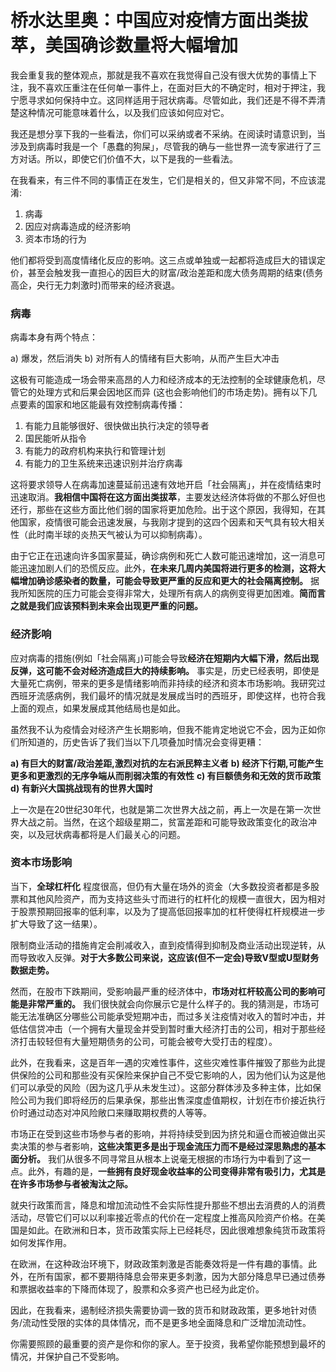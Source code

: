 桥水达里奥：中国应对疫情方面出类拔萃，美国确诊数量将大幅增加
=====

我会重复我的整体观点，那就是我不喜欢在我觉得自己没有很大优势的事情上下注，我不喜欢压重注在任何单一事件上，在面对巨大的不确定时，相对于押注，我宁愿寻求如何保持中立。这同样适用于冠状病毒。尽管如此，我们还是不得不弄清楚这种情况可能意味着什么，以及我们应该如何应对它。

我还是想分享下我的一些看法，你们可以采纳或者不采纳。在阅读时请意识到，当涉及到病毒时我是一个「愚蠢的狗屎」，尽管我的确与一些世界一流专家进行了三方对话。所以，即使它们价值不大，以下是我的一些看法。

在我看来，有三件不同的事情正在发生，它们是相关的，但又非常不同，不应该混淆:

1) 病毒
2) 因应对病毒造成的经济影响
3) 资本市场的行为

他们都将受到高度情绪化反应的影响。这三点或单独或一起都将造成巨大的错误定价，甚至会触发我一直担心的因巨大的财富/政治差距和庞大债务周期的结束(债务高企，央行无力刺激时)而带来的经济衰退。

### 病毒

病毒本身有两个特点：

a) 爆发，然后消失
b) 对所有人的情绪有巨大影响，从而产生巨大冲击

这极有可能造成一场会带来高昂的人力和经济成本的无法控制的全球健康危机，尽管它的处理方式和后果会因地区而异 (这也会影响他们的市场走势)。拥有以下几点要素的国家和地区能最有效控制病毒传播：

1) 有能力且能够很好、很快做出执行决定的领导者
2) 国民能听从指令
3) 有能力的政府机构来执行和管理计划
4) 有能力的卫生系统来迅速识别并治疗病毒

这将要求领导人在病毒加速蔓延前迅速有效地开启「社会隔离」，并在疫情结束时迅速取消。**我相信中国将在这方面出类拔萃**，主要发达经济体将做的不那么好但也还行，那些在这些方面比他们弱的国家将更加危险。出于这个原因，我得知，在其他国家，疫情很可能会迅速发展，与我刚才提到的这四个因素和天气具有较大相关性（此时南半球的炎热天气被认为可以抑制病毒）。

由于它正在迅速向许多国家蔓延，确诊病例和死亡人数可能迅速增加，这一消息可能迅速加剧人们的恐慌反应。此外，**在未来几周内美国将进行更多的检测，这将大幅增加确诊感染者的数量，可能会导致更严重的反应和更大的社会隔离控制。** 据我所知医院的压力可能会变得非常大，处理所有病人的病例变得更加困难。**简而言之就是我们应该预料到未来会出现更严重的问题。**


### 经济影响‍

应对病毒的措施(例如「社会隔离」)可能会导致**经济在短期内大幅下滑，然后出现反弹，这可能不会对经济造成巨大的持续影响。** 事实是，历史已经表明，即使是大量死亡病例，带来的更多是情绪影响而非持续的经济和资本市场影响。我研究过西班牙流感病例，我们最坏的情况就是发展成当时的西班牙，即使这样，也符合我上面的观点，如果发展成其他结局也是如此。 

虽然我不认为疫情会对经济产生长期影响，但我不能肯定地说它不会，因为正如你们所知道的，历史告诉了我们当以下几项叠加时情况会变得更糟：

**a) 有巨大的财富/政治差距,激烈对抗的左右派民粹主义者**
**b) 经济下行期,可能产生更多和更激烈的无序争端从而削弱决策的有效性**
**c) 有巨额债务和无效的货币政策**
**d) 有新兴大国挑战现有的世界大国时**

上一次是在20世纪30年代，也就是第二次世界大战之前，再上一次是在第一次世界大战之前。当然，在这个超级星期二，贫富差距和可能导致政策变化的政治冲突，以及冠状病毒都将是人们最关心的问题。

### 资本市场影响‍

当下，**全球杠杆化** 程度很高，但仍有大量在场外的资金（大多数投资者都是多股票和其他风险资产，而为支持这些头寸而进行的杠杆化的规模一直很大，因为相对于股票预期回报率的低利率，以及为了提高低回报率加的杠杆使得杠杆规模进一步扩大导致了这一结果）。

限制商业活动的措施肯定会削减收入，直到疫情得到抑制及商业活动出现逆转，从而导致收入反弹。**对于大多数公司来说，这应该(但不一定会)导致V型或U型财务数据走势。**

然而，在股市下跌期间，受影响最严重的经济体中，**市场对杠杆较高公司的影响可能是非常严重的。** 我们很快就会向你展示它是什么样子的。我的猜测是，市场可能无法准确区分哪些公司能承受短期冲击，而过多关注疫情对收入的暂时冲击，并低估信贷冲击（一个拥有大量现金并受到暂时重大经济打击的公司，相对于那些经济打击较轻但有大量短期债务的公司，可能会被夸大受打击的程度）。

此外，在我看来，这是百年一遇的灾难性事件，这些灾难性事件摧毁了那些为此提供保险的公司和那些没有买保险来保护自己不受它影响的人，因为他们认为这是他们可以承受的风险（因为这几乎从未发生过）。这部分群体涉及多种主体，比如保险公司为我们即将经历的后果承保，那些出售深度虚值期权，计划在市价接近执行价时通过动态对冲风险敞口来赚取期权费的人等等。

市场正在受到这些市场参与者的影响，并将持续受到因为挤兑和逼仓而被迫做出买卖决策的参与者影响，**这些决策更多是出于现金流压力而不是经过深思熟虑的基本面分析。** 我们从很多不同寻常且从根本上说毫无根据的市场行为中看到了这一点。此外，有趣的是，**一些拥有良好现金收益率的公司变得非常有吸引力，尤其是在许多市场参与者被淘汰之际。**

就央行政策而言，降息和增加流动性不会实际性提升那些不想出去消费的人的消费活动，尽管它们可以以利率接近零点的代价在一定程度上推高风险资产价格。在美国是如此。在欧洲和日本，货币政策实际上已经耗尽，因此很难想象纯货币政策将如何发挥作用。

在欧洲，在这种政治环境下，财政政策刺激是否能奏效将是一件有趣的事情。此外，在所有国家，都不要期待降息会带来更多刺激，因为大部分降息早已通过债券和票据收益率的下降而体现了，股票和众多资产也已经为此定价。

因此，在我看来，遏制经济损失需要协调一致的货币和财政政策，更多地针对债务/流动性受限的实体的具体情况，而不是更多地全面降息和广泛增加流动性。

你需要照顾的最重要的资产是你和你的家人。至于投资，我希望你能预想到最坏的情况，并保护自己不受影响。